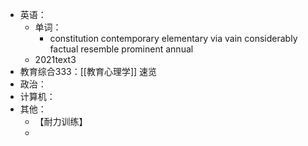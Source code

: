 - 英语：
	- 单词：
		- constitution
		  contemporary
		  elementary
		  via
		  vain
		  considerably
		  factual
		  resemble
		  prominent
		  annual
	- 2021text3
- 教育综合333：[[教育心理学]] 速览
- 政治：
- 计算机：
- 其他：
	- 【耐力训练】
	-